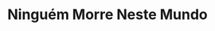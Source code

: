 ---
Numero: 194
title: Ninguém Morre Neste Mundo
Autor: Frederik Pohl
Co-autor: 
Ano-de-Publicacao: 1973
Titulo-original: The Age of the Pussyfoot
Tradutor: Eurico da Fonseca
Co-tradutor: 
Ano-de-edicao: 1965
alias: Frederik-Pohl
Autor2-alias: 
Tradutor1-alias: Eurico-da-Fonseca
Tradutor2-alias: 
Titulo-link: 194-Ninguem-Morre-Neste-Mundo
Capa: Lima de Freitas
pags: 198
Capa-link: Lima-de-Freitas
---
